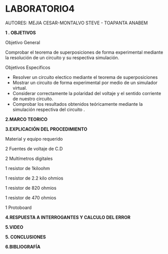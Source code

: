 # LABORATORIO4

AUTORES: MEJIA CESAR-MONTALVO STEVE - TOAPANTA ANABEM

**1 . OBJETIVOS**

Objetivo General

Comprobar el teorema de superposiciones de forma experimental mediante la resolución de un circuito y su respectiva simulación.

Objetivos Especificos

* Resolver un circuito electico mediante el teorema de superposiciones
* Mostrar un circuito de forma experimental por medio de un simulador virtual.
* Considerar correctamente la polaridad del voltaje y  el sentido corriente de nuestro circuito.
* Comprobar los resultados obtenidos teóricamente mediante la simulación respectiva del circuito .




**2.MARCO TEORICO**



**3.EXPLICACIÓN DEL PROCEDIMIENTO**

Material y equipo requerido

2 Fuentes de voltaje de C.D

2 Multímetros digitales

1 resistor de 1kiloohm

1 resistor de 2.2 kilo ohmios

1 resistor de 820 ohmios

1 resistor de 470 ohmios

1 Protoboard





**4.RESPUESTA A INTERROGANTES Y CALCULO DEL ERROR**




**5.VIDEO**


**5. CONCLUSIONES**



**6.BIBLIOGRAFÍA**
